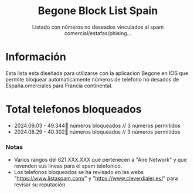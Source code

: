 <div align='center'>
  <h1>Begone Block List Spain</h1>
  <p>Listado con números no deseados vinculados al spam comercial/estafas/phising...</p>
</div>

# Información
Esta lista esta diseñada para utilizarse con la aplicacion Begone en IOS que permite bloquear automaticamente números de telefono no desados de España.omerciales para Francia continental.

# Total telefonos bloqueados
- 2024.09.03 -   49.344📵 números bloqueados // 3 números permitidos
- 2024.08.29 -   40.302📵 números bloqueados // 3 números permitidos
  
### Notas
- Varios rangos del 621.XXX.XXX que pertenecen a "Aire Network" y que revenden sus lineas para el spam telefonico.
- Los telefonos bloqueados se ha revisado en las webs "https://www.listaspam.com/" y "https://www.cleverdialer.es/" para revisar su reputación.
